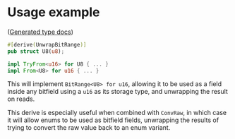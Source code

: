 # Usage example
([Generated type docs](https://docs.rs/proc-bitfield/latest/proc_bitfield/example/struct.UnwrapBitRangeExample.html))

```rust
#[derive(UnwrapBitRange)]
pub struct U8(u8);

impl TryFrom<u16> for U8 { ... }
impl From<U8> for u16 { ... }
```

This will implement `BitRange<U8> for u16`, allowing it to be used as a field inside any
bitfield using a `u16` as its storage type, and unwrapping the result on reads.

This derive is especially useful when combined with `ConvRaw`, in which case it will allow enums
to be used as bitfield fields, unwrapping the results of trying to convert the raw value back to
an enum variant.
